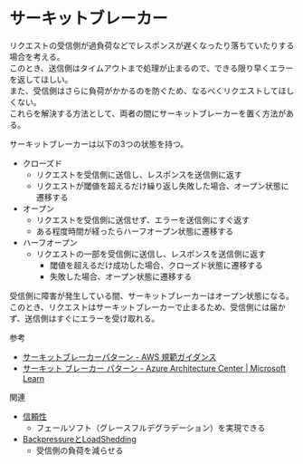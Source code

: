# サーキットブレーカー

リクエストの受信側が過負荷などでレスポンスが遅くなったり落ちていたりする場合を考える。  
このとき、送信側はタイムアウトまで処理が止まるので、できる限り早くエラーを返してほしい。  
また、受信側はさらに負荷がかかるのを防ぐため、なるべくリクエストしてほしくない。  
これらを解決する方法として、両者の間にサーキットブレーカーを置く方法がある。

サーキットブレーカーは以下の3つの状態を持つ。

- クローズド
    - リクエストを受信側に送信し、レスポンスを送信側に返す
    - リクエストが閾値を超えるだけ繰り返し失敗した場合、オープン状態に遷移する
- オープン
    - リクエストを受信側に送信せず、エラーを送信側にすぐ返す
    - ある程度時間が経ったらハーフオープン状態に遷移する
- ハーフオープン
    - リクエストの一部を受信側に送信し、レスポンスを送信側に返す
        - 閾値を超えるだけ成功した場合、クローズド状態に遷移する
        - 失敗した場合、オープン状態に遷移する

受信側に障害が発生している間、サーキットブレーカーはオープン状態になる。  
このとき、リクエストはサーキットブレーカーで止まるため、受信側には届かず、送信側はすぐにエラーを受け取れる。

参考

- [サーキットブレーカーパターン - AWS 規範ガイダンス](https://docs.aws.amazon.com/ja_jp/prescriptive-guidance/latest/cloud-design-patterns/circuit-breaker.html)
- [サーキット ブレーカー パターン - Azure Architecture Center | Microsoft Learn](https://learn.microsoft.com/ja-jp/azure/architecture/patterns/circuit-breaker)

関連

- [信頼性](../quality/信頼性.md)
    - フェールソフト（グレースフルデグラデーション）を実現できる
- [BackpressureとLoadShedding](../network/BackpressureとLoadShedding.md)
    - 受信側の負荷を減らせる
